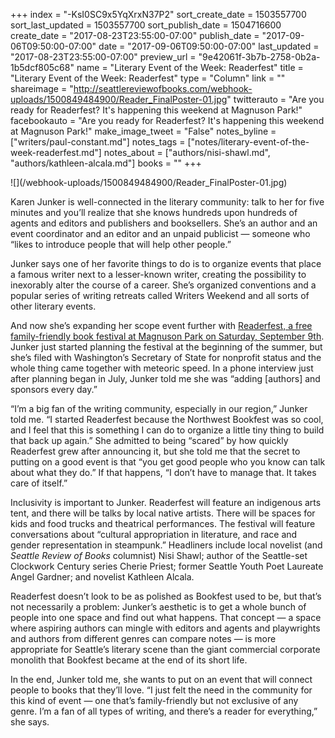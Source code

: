 +++
index = "-KsI0SC9x5YqXrxN37P2"
sort_create_date = 1503557700
sort_last_updated = 1503557700
sort_publish_date = 1504716600
create_date = "2017-08-23T23:55:00-07:00"
publish_date = "2017-09-06T09:50:00-07:00"
date = "2017-09-06T09:50:00-07:00"
last_updated = "2017-08-23T23:55:00-07:00"
preview_url = "9e42061f-3b7b-2758-0b2a-1b5dcf805c68"
name = "Literary Event of the Week: Readerfest"
title = "Literary Event of the Week: Readerfest"
type = "Column"
link = ""
shareimage = "http://seattlereviewofbooks.com/webhook-uploads/1500849484900/Reader_FinalPoster-01.jpg"
twitterauto = "Are you ready for Readerfest? It's happening this weekend at Magnuson Park!"
facebookauto = "Are you ready for Readerfest? It's happening this weekend at Magnuson Park!"
make_image_tweet = "False"
notes_byline = ["writers/paul-constant.md"]
notes_tags = ["notes/literary-event-of-the-week-readerfest.md"]
notes_about = ["authors/nisi-shawl.md", "authors/kathleen-alcala.md"]
books = ""
+++
<p class="image">![](/webhook-uploads/1500849484900/Reader_FinalPoster-01.jpg)</p>

Karen Junker is well-connected in the literary community: talk to her for five minutes and you’ll realize that she knows hundreds upon hundreds of agents and editors and publishers and booksellers. She’s an author and an event coordinator and an editor and an unpaid publicist — someone who “likes to introduce people that will help other people.” 

Junker says one of her favorite things to do is to organize events that place a famous writer next to a lesser-known writer, creating the possibility to inexorably alter the course of a career. She’s organized conventions and a popular series of writing retreats called Writers Weekend and all sorts of other literary events.

And now she’s expanding her scope event further with [Readerfest, a free family-friendly book festival at Magnuson Park on Saturday, September 9th](http://readerfest.com/). Junker just started planning the festival at the beginning of the summer, but she’s filed with Washington’s Secretary of State for nonprofit status and the whole thing came together with meteoric speed. In a phone interview just after planning began in July, Junker told me she was “adding [authors] and sponsors every day.”

“I’m a big fan of the writing community, especially in our region,” Junker told me. “I started Readerfest because the Northwest Bookfest was so cool, and I feel that this is something I can do to organize a little tiny thing to build that back up again.” She admitted to being “scared” by how quickly Readerfest grew after announcing it, but she told me that the secret to putting on a good event is that “you get good people who you know can talk about what they do.” If that happens, “I don’t have to manage that. It takes care of itself.”

Inclusivity is important to Junker. Readerfest will feature an indigenous arts tent, and there will be talks by local native artists. There will be spaces for kids and food trucks and theatrical performances. The festival will feature conversations about “cultural appropriation in literature, and race and gender representation in steampunk.” Headliners include local novelist (and *Seattle Review of Books* columnist) Nisi Shawl; author of the Seattle-set Clockwork Century series Cherie Priest; former Seattle Youth Poet Laureate Angel Gardner; and novelist Kathleen Alcala.

Readerfest doesn’t look to be as polished as Bookfest used to be, but that’s not necessarily a problem: Junker’s aesthetic is to get a whole bunch of people into one space and find out what happens. That concept — a space where aspiring authors can mingle with editors and agents and playwrights and authors from different genres can compare notes — is more appropriate for Seattle’s literary scene than the giant commercial corporate monolith that Bookfest became at the end of its short life.

In the end, Junker told me, she wants to put on an event that will connect people to books that they’ll love. “I just felt the need in the community for this kind of event — one that’s family-friendly but not exclusive of any genre. I’m a fan of all types of writing, and there’s a reader for everything,” she says.
